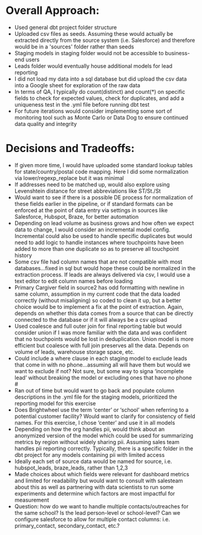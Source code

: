 # Overall Approach:
- Used general dbt project folder structure
- Uploaded csv files as seeds. Assuming these would actually be extracted directly from the source system (i.e. Salesforce) and therefore would be in a 'sources' folder rather than seeds
- Staging models in staging folder would not be accessible to business-end users
- Leads folder would eventually house additional models for lead reporting
- I did not load my data into a sql database but did upload the csv data into a Google sheet for exploration of the raw data
- In terms of QA, I typically do count(distinct) and count(*) on specific fields to check for expected values, check for duplicates, and add a uniqueness test in the .yml file before running dbt test
- For future iterations would consider implementing some sort of monitoring tool such as Monte Carlo or Data Dog to ensure continued data quality and integrity

# Decisions and Tradeoffs:
- If given more time, I would have uploaded some standard lookup tables for state/country/postal code mapping. Here I did some normalization via lower/regexp_replace but it was minimal
- If addresses need to be matched up, would also explore using Levenshtein distance for street abbreviations like ST/St./St
- Would want to see if there is a possible DE process for normalization of these fields earlier in the pipeline, or if standard formats can be enforced at the point of data entry via settings in sources like Salesforce, Hubspot, Braze, for better automation
- Depending on lead volume as business grows and how often we expect data to change, I would consider an incremental model config. Incremental could also be used to handle specific duplicates but would need to add logic to handle instances where touchpoints have been added to more than one duplicate so as to preserve all touchpoint history
- Some csv file had column names that are not compatible with most databases...fixed in sql but would hope these could be normalized in the extraction process. If leads are always delivered via csv, I would use a text editor to edit column names before loading
- Primary Cargiver field in source2 has odd formatting with newline in same column, assumption in my current code that the data loaded correctly (without misaligning) so coded to clean it up, but a better choice would be to implement a fix at the point of extraction. Again, depends on whether this data comes from a source that can be directly connected to the database or if it will always be a csv upload
- Used coalesce and full outer join for final reporting table but would consider union if I was more familiar with the data and was confident that no touchpoints would be lost in deduplication. Union model is more efficient but coalesce with full join preserves all the data. Depends on volume of leads, warehouse storage space, etc.
- Could include a where clause in each staging model to exclude leads that come in with no phone…assuming all will have them but would we want to exclude if not? Not sure, but some way to signa ‘incomplete lead’ without breaking the model or excluding ones that have no phone #
- Ran out of time but would want to go back and populate column descriptions in the .yml file for the staging models, prioritized the reporting model for this exercise
- Does Brightwheel use the term ‘center’ or ‘school’ when referring to a potential customer facility? Would want to clarify for consistency of field names. For this exercise, I chose ‘center’ and use it in all models
- Depending on how the org handles pii, would think about an anonymized version of the model which could be used for summarizing metrics by region without widely sharing pii. Assuming sales team handles pii reporting correctly. Typically, there is a specific folder in the dbt project for any models containing pii with limited access
- Ideally each set of source data would be named for source, i.e. hubspot_leads, braze_leads, rather than 1,2,3
- Made choices about which fields were relevant for dashboard metrics and limited for readability but would want to consult with salesteam about this as well as partnering with data scientists to run some experiments and determine which factors are most impactful for measurement
- Question: how do we want to handle multiple contacts/outreaches for the same school? Is the lead person-level or school-level? Can we configure salesforce to allow for multiple contact columns: i.e. primary_contact, secondary_contact, etc.?






